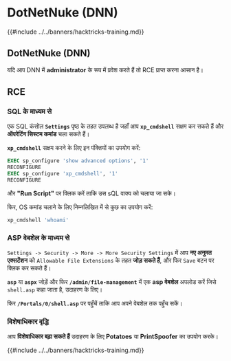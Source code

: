 # DotNetNuke (DNN)

{{#include ../../banners/hacktricks-training.md}}

## DotNetNuke (DNN)

यदि आप DNN में **administrator** के रूप में प्रवेश करते हैं तो RCE प्राप्त करना आसान है।

## RCE

### SQL के माध्यम से

एक SQL कंसोल **`Settings`** पृष्ठ के तहत उपलब्ध है जहाँ आप **`xp_cmdshell`** सक्षम कर सकते हैं और **ऑपरेटिंग सिस्टम कमांड** चला सकते हैं।

**`xp_cmdshell`** सक्षम करने के लिए इन पंक्तियों का उपयोग करें:
```sql
EXEC sp_configure 'show advanced options', '1'
RECONFIGURE
EXEC sp_configure 'xp_cmdshell', '1'
RECONFIGURE
```
और **"Run Script"** पर क्लिक करें ताकि उस sQL वाक्य को चलाया जा सके।

फिर, OS कमांड चलाने के लिए निम्नलिखित में से कुछ का उपयोग करें:
```sql
xp_cmdshell 'whoami'
```
### ASP वेबशेल के माध्यम से

`Settings -> Security -> More -> More Security Settings` में आप **नए अनुमत एक्सटेंशन** को `Allowable File Extensions` के तहत **जोड़ सकते हैं**, और फिर `Save` बटन पर क्लिक कर सकते हैं।

**`asp`** या **`aspx`** जोड़ें और फिर **`/admin/file-management`** में एक **asp वेबशेल** अपलोड करें जिसे `shell.asp` कहा जाता है, उदाहरण के लिए।

फिर **`/Portals/0/shell.asp`** पर पहुँचें ताकि आप अपने वेबशेल तक पहुँच सकें।

### विशेषाधिकार वृद्धि

आप **विशेषाधिकार बढ़ा सकते हैं** उदाहरण के लिए **Potatoes** या **PrintSpoofer** का उपयोग करके।

{{#include ../../banners/hacktricks-training.md}}
